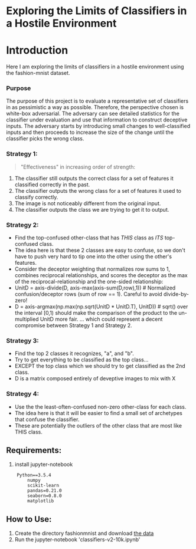 # Exploring the Limits of Classifiers in a Hostile Environment

# Introduction
Here I am exploring the limits of classifiers in a hostile environment using the fashion-mnist dataset.

### Purpose
The purpose of this project is to evaluate a representative set of classifiers in as pessimistic a way as possible. Therefore, the perspective chosen is white-box adversarial. The adversary can see detailed statistics for the classifier under evaluation and use that information to construct deceptive inputs. The adversary starts by introducing small changes to well-classified inputs and then proceeds to increase the size of the change until the classifier picks the wrong class.

### Strategy 1:
>"Effectiveness" in increasing order of strength:
  1. The classifier still outputs the correct class for a set of features it classified correctly in the past.
  2. The classifier outputs the wrong class for a set of features it used to classify correctly.
  3. The image is not noticeably different from the original input.
  4. The classifier outputs the class we are trying to get it to output.

### Strategy 2:
 - Find the top-confused other-class that has *THIS* class as *ITS* top-confused class.
 - The idea here is that these 2 classes are easy to confuse, so we don't have to push very hard to tip one into the other using the other's features.
 - Consider the deceptor weighting that normalizes row sums to 1, combines reciprocal relationships, and scores the deceptor as the max of the reciprocal-relationship and the one-sided relationship:
 - UnitD = axis-divide(D, axis-max(axis-sum(D,row),1)) # Normalized confusion/deceptor rows (sum of row == 1). Careful to avoid divide-by-zero!
 - D = axis-argmax(np.max(np.sqrt(UnitD * UnitD.T), UnitD)) # sqrt() over the interval [0,1) should make the comparison of the product to the un-multiplied UnitD more fair.  ... which could represent a decent compromise between Strategy 1 and Strategy 2.

### Strategy 3:
- Find the top 2 classes it recognizes, "a", and "b".
- Try to get everything to be classified as the top class...
- EXCEPT the top class which we should try to get classified as the 2nd class.
- D is a matrix composed entirely of deveptive images to mix with X

### Strategy 4:
- Use the the least-often-confused non-zero other-class for each class.
- The idea here is that it will be easier to find a small set of archetypes that confuse the classifier.
- These are potentially the outliers of the other class that are most like THIS class.

## Requirements:
1. install jupyter-notebook
```
    Python==3.5.4
        numpy
        scikit-learn
        pandas=0.21.0
        seaborn=0.8.0
        matplotlib
````


## How to Use:
1. Create the directory fashionmnist and download [the data](https://www.kaggle.com/zalando-research/fashionmnist)
2. Run the jupyter-notebook 'classifiers-v2-10k.ipynb'
